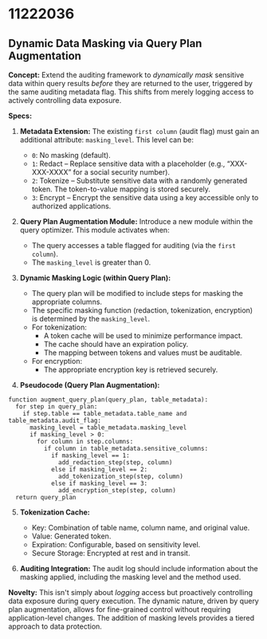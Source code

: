 # 11222036

## Dynamic Data Masking via Query Plan Augmentation

**Concept:** Extend the auditing framework to *dynamically mask* sensitive data within query results *before* they are returned to the user, triggered by the same auditing metadata flag. This shifts from merely logging access to actively controlling data exposure.

**Specs:**

1.  **Metadata Extension:** The existing `first column` (audit flag) must gain an additional attribute: `masking_level`. This level can be:
    *   `0`: No masking (default).
    *   `1`: Redact – Replace sensitive data with a placeholder (e.g., “XXX-XXX-XXXX” for a social security number).
    *   `2`: Tokenize – Substitute sensitive data with a randomly generated token. The token-to-value mapping is stored securely.
    *   `3`: Encrypt – Encrypt the sensitive data using a key accessible only to authorized applications.

2.  **Query Plan Augmentation Module:**  Introduce a new module within the query optimizer. This module activates when:
    *   The query accesses a table flagged for auditing (via the `first column`).
    *   The `masking_level` is greater than 0.

3.  **Dynamic Masking Logic (within Query Plan):**
    *   The query plan will be modified to include steps for masking the appropriate columns.
    *   The specific masking function (redaction, tokenization, encryption) is determined by the `masking_level`.
    *   For tokenization:
        *   A token cache will be used to minimize performance impact.
        *   The cache should have an expiration policy.
        *   The mapping between tokens and values must be auditable.
    *   For encryption:
        *   The appropriate encryption key is retrieved securely.

4.  **Pseudocode (Query Plan Augmentation):**

```
function augment_query_plan(query_plan, table_metadata):
  for step in query_plan:
    if step.table == table_metadata.table_name and table_metadata.audit_flag:
      masking_level = table_metadata.masking_level
      if masking_level > 0:
        for column in step.columns:
          if column in table_metadata.sensitive_columns:
            if masking_level == 1:
              add_redaction_step(step, column)
            else if masking_level == 2:
              add_tokenization_step(step, column)
            else if masking_level == 3:
              add_encryption_step(step, column)
  return query_plan
```

5. **Tokenization Cache:**

    *   Key: Combination of table name, column name, and original value.
    *   Value:  Generated token.
    *   Expiration: Configurable, based on sensitivity level.
    *   Secure Storage: Encrypted at rest and in transit.

6.  **Auditing Integration:**  The audit log should include information about the masking applied, including the masking level and the method used.

**Novelty:** This isn't simply about *logging* access but proactively controlling data exposure during query execution.  The dynamic nature, driven by query plan augmentation, allows for fine-grained control without requiring application-level changes.  The addition of masking levels provides a tiered approach to data protection.